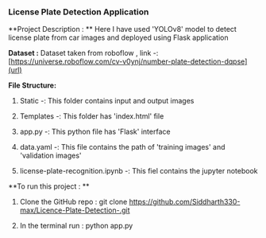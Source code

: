 ### License Plate Detection Application  

**Project Description : **
Here I have used 'YOLOv8' model to detect license plate from car images and deployed using Flask application  

**Dataset :**
Dataset taken from roboflow , link -: [https://universe.roboflow.com/cv-v0ynj/number-plate-detection-dqpse](url)

**File Structure:**
1. Static -: This folder contains input and output images

2. Templates -: This folder has 'index.html' file

3. app.py -: This python file has 'Flask' interface

4. data.yaml -: This file contains the path of 'training images' and 'validation images'

5. license-plate-recognition.ipynb -: This fiel contains the jupyter notebook

**To run this project : **

1. Clone the GitHub repo : git clone https://github.com/Siddharth330-max/Licence-Plate-Detection-.git

2. In the terminal run :
   python app.py
